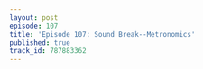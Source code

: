 ```yaml
---
layout: post
episode: 107
title: 'Episode 107: Sound Break--Metronomics'
published: true
track_id: 787883362
---
```

<div class='list post-player' track='{{page.track_id}}'></div>
